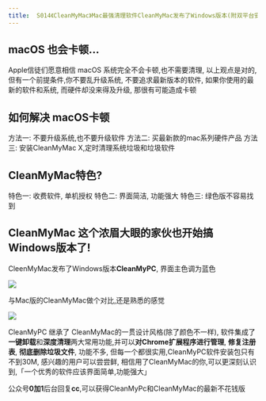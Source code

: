 ```yaml
---
title:  S014《CleanMyMac》Mac最强清理软件CleanMyMac发布了Windows版本(附双平台安装包)
---
```


## macOS 也会卡顿...

Apple信徒们愿意相信 macOS 系统完全不会卡顿,也不需要清理, 以上观点是对的,但有一个前提条件,你不要乱升级系统, 不要追求最新版本的软件, 如果你使用的最新的软件和系统, 而硬件却没来得及升级, 那很有可能造成卡顿


## 如何解决 macOS卡顿

方法一: 不要升级系统,也不要升级软件
方法二: 买最新款的mac系列硬件产品
方法三: 安装CleanMyMac X,定时清理系统垃圾和垃圾软件


## CleanMyMac特色?

特色一: 收费软件, 单机授权
特色二: 界面简洁, 功能强大
特色三: 绿色版不容易找到


## CleanMyMac 这个浓眉大眼的家伙也开始搞Windows版本了!

CleenMyMac发布了Windows版本**CleanMyPC**, 界面主色调为蓝色

![](https:/www.v2fy.com/asset/soft-000014-clean-my-mac/001.png)

与Mac版的CleanMyMac做个对比,还是熟悉的感觉

![](https:/www.v2fy.com/asset/soft-000014-clean-my-mac/002.png)


CleanMyPC 继承了 CleanMyMac的一贯设计风格(除了颜色不一样), 软件集成了 **一键卸载**和**深度清理**两大常用功能,并可以**对Chrome扩展程序进行管理**, **修复注册表**, **彻底删除垃圾文件**, 功能不多, 但每一个都很实用,CleanMyPC软件安装包只有不到30M, 感兴趣的用户可以尝尝鲜, 相信用了CleanMyMac的你,可以更深刻认识到,「一个优秀的软件应该界面简单,功能强大」

公众号**0加1**后台回复**cc**,可以获得CleanMyPc和CleanMyMac的最新不花钱版